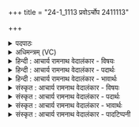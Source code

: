 +++
title = "24-1_1113 प्रवोऽर्चोप 2411113"

+++
<details><summary>पदपाठः</summary>

प्र꣢। वः꣣। इ꣡न्द्रा꣢꣯य। वृ꣣त्रह꣡न्त꣢माय। वृ꣣त्र। ह꣡न्त꣢꣯माय। वि꣡प्रा꣢꣯य। वि। प्रा꣣य। गाथ꣢म्। गा꣣यत। य꣢म्। जु꣣जो꣡ष꣢ते। १११३।
</details>

<details><summary>अधिमन्त्रम् (VC)</summary>

- इन्द्रः
- वामदेवः
- द्विपदा विराट्
- पञ्चमः
</details>

<details><summary>हिन्दी : आचार्य रामनाथ वेदालंकार - विषयः</summary>

प्रथमा ऋचा पूर्वार्चिक में ४४६ क्रमाङ्क पर परमात्मा की स्तुति के विषय में व्याख्यात हो चुकी है। यहाँ गुरु-शिष्य का और राजा-प्रजा का विषय वर्णित है।
</details>

<details><summary>हिन्दी : आचार्य रामनाथ वेदालंकार - पदार्थः</summary>

पदार्थान्वय -  हे शिष्यो वा हे प्रजाजनो! (वः)तुम(वृत्रहन्तमाय)दोषों वा शत्रुओं के अतिशय विनाशक, (विप्राय)विद्वान्(इन्द्राय)आचार्य वा राजा के लिए(गाथम्)गुणवर्णनपरक स्तोत्र(प्र गायत)भली-भाँति गाओ, (यम्)जिस स्तोत्र को,वह(जुजोषते)प्रीति के साथ सेवन करे ॥१॥
</details>

<details><summary>हिन्दी : आचार्य रामनाथ वेदालंकार - भावार्थः</summary>

भावार्थ -  शिष्यों को गुरुओं के और प्रजाजनों को राजा के गुणों का कीर्तन करके उनसे यथायोग्य विद्या,विनय,राष्ट्र का उत्थान आदि लाभ प्राप्त करने चाहिएँ ॥१॥
</details>

<details><summary>संस्कृत : आचार्य रामनाथ वेदालंकार - विषयः</summary>

तत्र प्रथमा ऋक् पूर्वार्चिके ४४६ क्रमाङ्के परमात्मस्तुतिविषये व्याख्याता। अत्र गुरुशिष्यविषयो राजप्रजाविषयश्च वर्ण्यते।
</details>

<details><summary>संस्कृत : आचार्य रामनाथ वेदालंकार - पदार्थः</summary>

पदार्थान्वय -  हे शिष्याः,हे प्रजाजनाश्च! (वः)यूयम्(वृत्रहन्तमाय)अतिशयेन दोषाणां शत्रूणां वा विनाशकाय, (विप्राय)विदुषे(इन्द्राय)आचार्याय नृपतये वा(गाथम्)गुणवर्णनपरं स्तोत्रम्(प्र गायत)प्र कीर्तयत, (यम्)गाथं स्तोत्रम्,सः(जुजोषते)प्रीत्या सेवते ॥१॥
</details>

<details><summary>संस्कृत : आचार्य रामनाथ वेदालंकार - भावार्थः</summary>

भावार्थ -  शिष्यैर्गुरूणां प्रजाजनैश्च राज्ञो गुणान् कीर्तयित्वा तेभ्यो यथायोग्यं विद्याविनयराष्ट्रोत्थानादयो लाभाः प्राप्तव्याः ॥१॥
</details>

<details><summary>संस्कृत : आचार्य रामनाथ वेदालंकार - पादटिप्पनी</summary>

टिप्पनी -   १.साम० ४४६।
</details>